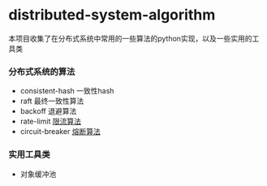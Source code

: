 # distributed-system-algorithm
本项目收集了在分布式系统中常用的一些算法的python实现，以及一些实用的工具类

### 分布式系统的算法
- consistent-hash 一致性hash
- raft 最终一致性算法
- backoff 退避算法
- rate-limit [限流算法](https://github.com/titan-web/rate-limit)
- circuit-breaker [熔断算法](https://github.com/titan-web/circuit-breaker)


### 实用工具类
- 对象缓冲池
